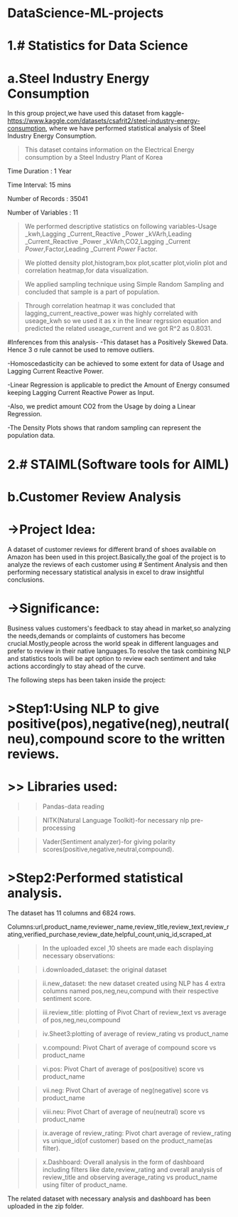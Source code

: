 # DataScience-ML-projects
# 1.# Statistics for Data Science

# a.Steel Industry Energy Consumption
In this group project,we have used this dataset from kaggle- https://www.kaggle.com/datasets/csafrit2/steel-industry-energy-consumption,
where we have performed statistical analysis of Steel Industry Energy Consumption.

>This dataset contains information on the Electrical Energy
consumption by a Steel Industry Plant of Korea 

Time Duration : 1 Year

Time Interval: 15 mins

Number of Records : 35041

Number of Variables : 11

>We performed descriptive statistics on following variables-Usage _kwh,Lagging _Current_Reactive _Power _kVArh,Leading _Current_Reactive _Power _kVArh,CO2,Lagging _Current _Power_,Factor,Leading _Current _Power_
Factor.

>We plotted density plot,histogram,box plot,scatter plot,violin plot and correlation heatmap,for data visualization.

>We applied sampling technique using Simple Random Sampling and concluded that sample is a part of population.

>Through correlation heatmap it was concluded that lagging_current_reactive_power was highly correlated with useage_kwh so we used it as x in the linear regrssion equation and predicted the related useage_current and we got R^2 as 0.8031.

#Inferences from this analysis-
 -This dataset has a Positively Skewed Data. Hence 3 σ rule cannot be used to remove outliers.

-Homoscedasticity can be achieved to some extent for data of Usage and Lagging Current Reactive Power.

-Linear Regression is applicable to predict the Amount of Energy consumed keeping Lagging Current Reactive Power as Input.

 -Also, we predict amount CO2 from the Usage by doing a Linear Regression.

 -The Density Plots shows that random sampling can represent the population data.




# 2.# STAIML(Software tools for AIML)

# b.Customer Review Analysis

# ->Project Idea:
A dataset of customer reviews for different brand of shoes available on Amazon has been used in this project.Basically,the goal of the project is to analyze the reviews of each customer using # Sentiment Analysis and then performing necessary statistical analysis in excel to draw insightful conclusions.

# ->Significance:
Business values customers's feedback to stay ahead in market,so analyzing the needs,demands or complaints of customers has become crucial.Mostly,people across the world speak in different languages and prefer to review in their native languages.To resolve the task combining NLP and statistics tools will be apt option to review each sentiment and take actions accordingly to stay ahead of the curve.


The following steps has been taken inside the project:

# >Step1:Using NLP to give positive(pos),negative(neg),neutral(neu),compound score to the written reviews.

# >> Libraries used:

>> Pandas-data reading

>> NlTK(Natural Language Toolkit)-for necessary nlp pre-processing

>> Vader(Sentiment analyzer)-for giving polarity scores(positive,negative,neutral,compound).

# >Step2:Performed statistical analysis.
The dataset has 11 columns and 6824 rows.

Columns:url,product_name,reviewer_name,review_title,review_text,review_rating,verified_purchase,review_date,helpful_count,uniq_id,scraped_at



>>In the uploaded excel ,10 sheets are made each displaying necessary observations:

>>i.downloaded_dataset: the original dataset

>>ii.new_dataset: the new dataset created using NLP has 4 extra columns named pos,neg,neu,compund with their respective sentiment score.

>>iii.review_title: plotting of Pivot Chart of review_text vs average of pos,neg,neu,compound

>>iv.Sheet3:plotting of average of review_rating vs product_name

>>v.compound: Pivot Chart of average of compound score vs product_name

>>vi.pos: Pivot Chart of average of pos(positive) score vs product_name

>>vii.neg: Pivot Chart of average of neg(negative) score vs product_name

>>viii.neu: Pivot Chart of average of neu(neutral) score vs product_name

>>ix.average of review_rating: Pivot chart average of review_rating vs unique_id(of customer) based on the product_name(as filter).

>>x.Dashboard: Overall analysis in the form of dashboard including filters like date,review_rating and overall analysis of review_title and observing average_rating vs product_name using filter of product_name.



The related dataset with necessary analysis and dashboard has been uploaded in the zip folder.
